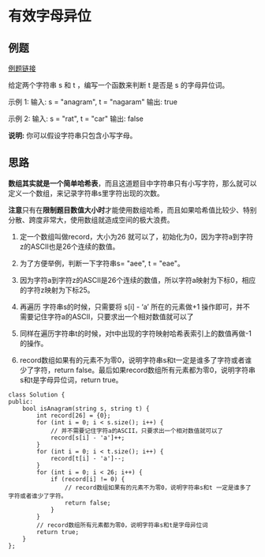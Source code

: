 # 有效字母异位

## 例题

[例题链接](https://leetcode.cn/problems/valid-anagram/description/)

给定两个字符串 s 和 t ，编写一个函数来判断 t 是否是 s 的字母异位词。

示例 1: 输入: s = "anagram", t = "nagaram" 输出: true

示例 2: 输入: s = "rat", t = "car" 输出: false

**说明:** 你可以假设字符串只包含小写字母。

## 思路

**数组其实就是一个简单哈希表**，而且这道题目中字符串只有小写字符，那么就可以定义一个数组，来记录字符串s里字符出现的次数。

**注意**只有在**限制题目数值大小时**才能使用数组哈希，而且如果哈希值比较少、特别分散、跨度非常大，使用数组就造成空间的极大浪费。

1. 定一个数组叫做record，大小为26 就可以了，初始化为0，因为字符a到字符z的ASCII也是26个连续的数值。
2. 为了方便举例，判断一下字符串s= "aee", t = "eae"。


1. 因为字符a到字符z的ASCII是26个连续的数值，所以字符a映射为下标0，相应的字符z映射为下标25。
2. 再遍历 字符串s的时候，只需要将 s[i] - ‘a’ 所在的元素做+1 操作即可，并不需要记住字符a的ASCII，只要求出一个相对数值就可以了
3. 同样在遍历字符串t的时候，对t中出现的字符映射哈希表索引上的数值再做-1的操作。
4. record数组如果有的元素不为零0，说明字符串s和t一定是谁多了字符或者谁少了字符，return false。最后如果record数组所有元素都为零0，说明字符串s和t是字母异位词，return true。

```
class Solution {
public:
    bool isAnagram(string s, string t) {
        int record[26] = {0};
        for (int i = 0; i < s.size(); i++) {
            // 并不需要记住字符a的ASCII，只要求出一个相对数值就可以了
            record[s[i] - 'a']++;
        }
        for (int i = 0; i < t.size(); i++) {
            record[t[i] - 'a']--;
        }
        for (int i = 0; i < 26; i++) {
            if (record[i] != 0) {
                // record数组如果有的元素不为零0，说明字符串s和t 一定是谁多了字符或者谁少了字符。
                return false;
            }
        }
        // record数组所有元素都为零0，说明字符串s和t是字母异位词
        return true;
    }
};
```